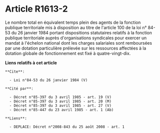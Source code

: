 # Article R1613-2

Le nombre total en équivalent temps plein des agents de la fonction publique territoriale mis à disposition au titre de
l'article 100 de la loi n° 84-53 du 26 janvier 1984 portant dispositions statutaires relatifs à la fonction publique
territoriale auprès d'organisations syndicales pour exercer un mandat à l'échelon national dont les charges salariales sont
remboursées par une dotation particulière prélevée sur les ressources affectées à la dotation globale de fonctionnement est
fixé à quatre-vingt-dix.

**Liens relatifs à cet article**

	**Cite**:

	  - Loi n°84-53 du 26 janvier 1984 (V)

	**Cité par**:

	  - Décret n°85-397 du 3 avril 1985 - art. 19 (V)
	  - Décret n°85-397 du 3 avril 1985 - art. 20 (M)
	  - Décret n°85-397 du 3 avril 1985 - art. 27 (V)
	  - Décret n°85-447 du 23 avril 1985 - art. 1 (Ab)

	**Liens**:

	  - DEPLACE: Décret n°2008-843 du 25 août 2008 - art. 1

